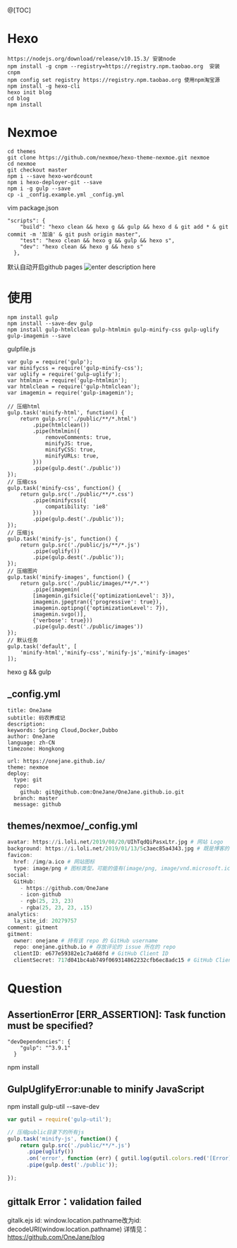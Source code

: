@[TOC]

# Hexo

``` 
https://nodejs.org/download/release/v10.15.3/ 安装node
npm install -g cnpm --registry=https://registry.npm.taobao.org	安装cnpm
npm config set registry https://registry.npm.taobao.org	使用npm淘宝源
npm install -g hexo-cli
hexo init blog
cd blog
npm install
```

# Nexmoe

``` 
cd themes
git clone https://github.com/nexmoe/hexo-theme-nexmoe.git nexmoe
cd nexmoe
git checkout master
npm i --save hexo-wordcount
npm i hexo-deployer-git --save 
npm i -g gulp --save
cp -i _config.example.yml _config.yml
```
vim package.json

``` 
"scripts": {
    "build": "hexo clean && hexo g && gulp && hexo d & git add * & git commit -m '加油' & git push origin master",
    "test": "hexo clean && hexo g && gulp && hexo s",
    "dev": "hexo clean && hexo g && hexo s"
  },
``` 
默认自动开启github pages
![enter description here](https://www.github.com/OneJane/blog/raw/master/小书匠/1566209438050.png)
# 使用

``` 
npm install gulp
npm install --save-dev gulp
npm install gulp-htmlclean gulp-htmlmin gulp-minify-css gulp-uglify gulp-imagemin --save
```
gulpfile.js

``` 
var gulp = require('gulp');
var minifycss = require('gulp-minify-css');
var uglify = require('gulp-uglify');
var htmlmin = require('gulp-htmlmin');
var htmlclean = require('gulp-htmlclean');
var imagemin = require('gulp-imagemin');
 
// 压缩html
gulp.task('minify-html', function() {
    return gulp.src('./public/**/*.html')
        .pipe(htmlclean())
        .pipe(htmlmin({
            removeComments: true,
            minifyJS: true,
            minifyCSS: true,
            minifyURLs: true,
        }))
        .pipe(gulp.dest('./public'))
});
// 压缩css
gulp.task('minify-css', function() {
    return gulp.src('./public/**/*.css')
        .pipe(minifycss({
            compatibility: 'ie8'
        }))
        .pipe(gulp.dest('./public'));
});
// 压缩js
gulp.task('minify-js', function() {
    return gulp.src('./public/js/**/*.js')
        .pipe(uglify())
        .pipe(gulp.dest('./public'));
});
// 压缩图片
gulp.task('minify-images', function() {
    return gulp.src('./public/images/**/*.*')
        .pipe(imagemin(
        [imagemin.gifsicle({'optimizationLevel': 3}), 
        imagemin.jpegtran({'progressive': true}), 
        imagemin.optipng({'optimizationLevel': 7}), 
        imagemin.svgo()],
        {'verbose': true}))
        .pipe(gulp.dest('./public/images'))
});
// 默认任务
gulp.task('default', [
    'minify-html','minify-css','minify-js','minify-images'
]);
```
hexo g && gulp
## _config.yml

``` avrasm
title: OneJane
subtitle: 码农养成记
description: 
keywords: Spring Cloud,Docker,Dubbo
author: OneJane
language: zh-CN
timezone: Hongkong

url: https://onejane.github.io/
theme: nexmoe
deploy:
  type: git
  repo:
    github: git@github.com:OneJane/OneJane.github.io.git
  branch: master
  message: github
```
## themes/nexmoe/_config.yml

``` awk
avatar: https://i.loli.net/2019/08/20/UIhTqdQiPasxLtr.jpg # 网站 Logo
background: https://i.loli.net/2019/01/13/5c3aec85a4343.jpg # 既是博客的背景，又是文章默认头图
favicon:
  href: /img/a.ico # 网站图标
  type: image/png # 图标类型，可能的值有(image/png, image/vnd.microsoft.icon, image/x-icon, image/gif)
social:
  GitHub:
    - https://github.com/OneJane
    - icon-github
    - rgb(25, 23, 23)
    - rgba(25, 23, 23, .15)  
analytics:
  la_site_id: 20279757
comment: gitment
gitment:
  owner: onejane # 持有该 repo 的 GitHub username
  repo: onejane.github.io # 存放评论的 issue 所在的 repo
  clientID: e677e59382e1c7a468fd # GitHub Client ID
  clientSecret: 717d041bc4ab749f069314862232cfb6ec8adc15 # GitHub Client Secret
```
# Question
## AssertionError [ERR_ASSERTION]: Task function must be specified?

``` xquery
"devDependencies": {
    "gulp": "^3.9.1"
  }
```
npm install
## GulpUglifyError:unable to minify JavaScript
npm install gulp-util --save-dev

``` javascript
var gutil = require('gulp-util');

// 压缩public目录下的所有js
gulp.task('minify-js', function() {
    return gulp.src('./public/**/*.js')
      .pipe(uglify())
	  .on('error', function (err) { gutil.log(gutil.colors.red('[Error]'), err.toString()); }) //增加这一行
      .pipe(gulp.dest('./public'));
		
});
```

## gittalk Error：validation failed
gitalk.ejs  id: window.location.pathname改为id: decodeURI(window.location.pathname)
详情见：
https://github.com/OneJane/blog
